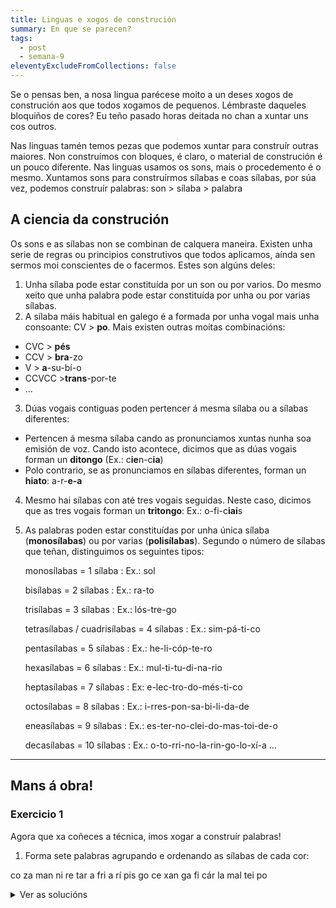 ```yaml
---
title: Linguas e xogos de construción
summary: En que se parecen?
tags:
  - post
  - semana-9
eleventyExcludeFromCollections: false
---
```

Se o pensas ben, a nosa lingua parécese moito a un deses xogos de construción aos que todos xogamos de pequenos. Lémbraste daqueles bloquiños de cores? Eu teño pasado horas deitada no chan a xuntar uns cos outros. 

Nas linguas tamén temos pezas que podemos xuntar para construír outras maiores. Non construímos con bloques, é claro, o material de construción é un pouco diferente. Nas linguas usamos os sons, mais o procedemento é o mesmo. Xuntamos sons para construírmos sílabas e coas sílabas, por súa vez, podemos construír palabras:  son > sílaba > palabra

## A ciencia da construción

Os sons e as sílabas non se combinan de calquera maneira. Existen unha serie de regras ou principios construtivos que todos aplicamos, aínda sen sermos moi conscientes de o facermos. Estes son algúns deles:

1. Unha sílaba pode estar constituída por un son ou por varios. Do mesmo xeito que unha palabra pode estar constituída por unha ou por varias sílabas.
2. A sílaba máis habitual en galego é a formada por unha vogal mais unha consoante: CV > **po**. Mais existen outras moitas combinacións:

* CVC > **pés**
* CCV > **bra**-zo
* V > **a**-su-bí-o
* CCVCC >**trans**-por-te
* ...

3. Dúas vogais contiguas poden pertencer á mesma sílaba ou a sílabas diferentes:

* Pertencen á mesma sílaba cando as pronunciamos xuntas nunha soa emisión de voz. Cando isto acontece, dicimos que as dúas vogais forman un **ditongo** (Ex.: c**ie**n-c**ia**)
* Polo contrario, se as pronunciamos en sílabas diferentes, forman un **hiato**: a-r-**e-a**

4. Mesmo hai sílabas con até tres vogais seguidas. Neste caso, dicimos que as tres vogais forman un **tritongo**: Ex.: o-fi-c**iai**s
5. As palabras poden estar constituídas por unha única sílaba (**monosílabas**) ou por varias (**polisílabas**). Segundo o número de sílabas que teñan, distinguimos os seguintes tipos:

   monosílabas = 1 sílaba : Ex.: sol

   bisílabas = 2 sílabas : Ex.: ra-to

   trisílabas = 3 sílabas : Ex.: lós-tre-go

   tetrasílabas / cuadrisílabas = 4 sílabas : Ex.: sim-pá-ti-co

   pentasílabas = 5 sílabas : Ex.: he-li-cóp-te-ro

   hexasílabas = 6 sílabas : Ex.: mul-ti-tu-di-na-rio

   heptasílabas = 7 sílabas : Ex: e-lec-tro-do-més-ti-co

   octosílabas = 8 sílabas : Ex.: i-rres-pon-sa-bi-li-da-de

   eneasílabas = 9 sílabas : Ex.: es-ter-no-clei-do-mas-toi-de-o

   decasílabas = 10 sílabas : Ex.: o-to-rri-no-la-rin-go-lo-xí-a ...

- - -

## Mans á obra!

### Exercicio 1

Agora que xa coñeces a técnica, imos xogar a construír palabras!

1. Forma sete palabras agrupando e ordenando as sílabas de cada cor:

<e-tag color=5>co</e-tag> <e-tag color=10>za</e-tag> <e-tag color=7>man</e-tag> <e-tag color=1>ni</e-tag> <e-tag color=2>re</e-tag> <e-tag color=3>tar</e-tag> <e-tag color=1>a</e-tag> <e-tag color=5>fri</e-tag> <e-tag color=6>a</e-tag>  <e-tag color=5>rí</e-tag> <e-tag color=4>pis</e-tag> <e-tag color=5>go</e-tag> <e-tag color=2>ce</e-tag> <e-tag color=3>xan</e-tag> <e-tag color=7>ga</e-tag> <e-tag color=5>fi</e-tag> <e-tag color=2>cár</e-tag> <e-tag color=4>la</e-tag> <e-tag color=1>mal</e-tag> <e-tag color=7>tei</e-tag> <e-tag color=10>po</e-tag>

<details>
<summary>Ver as solucións</summary>

1. <e-tag color=5>fri</e-tag><e-tag color=5>go</e-tag><e-tag color=5>rí</e-tag><e-tag color=5>fi</e-tag><e-tag color=5>co</e-tag>
2. <e-tag color=10>po</e-tag><e-tag color=10>za</e-tag>
3. <e-tag color=7>man</e-tag><e-tag color=7>tei</e-tag><e-tag color=7>ga</e-tag>
4. <e-tag color=1>a</e-tag><e-tag color=1>ni</e-tag><e-tag color=1>mal</e-tag>
5. <e-tag color=2>cár</e-tag><e-tag color=2>ce</e-tag><e-tag color=2>re</e-tag>
6. <e-tag color=3>xan</e-tag><e-tag color=3>tar</e-tag>
7. <e-tag color=4>la</e-tag><e-tag color=4>pis</e-tag>

### Exercicio 2

Indica de que tipo son as palabras seguintes, de acordo co número de sílabas: Ex.: lei > monosílaba

semáforo : <e-answer>tetrasílaba</e-answer> ou <e-answer>cuadrisílaba</e-answer>

pan : <e-answer>monosílaba</e-answer>

libro : <e-answer>bisílaba</e-answer>

almorzar : <e-answer>trisílaba</e-answer>

culler : <e-answer>bisílaba</e-answer>

felicidade : <e-answer>pentasílaba</e-answer>

domingo : <e-answer>trisílaba</e-answer>

<e-validate>Corrixe as respostas</e-validate>

### Exercicio 3

Separa en sílabas as seguintes palabras:

1. cadeira:
2. margarida:
3. toupa:
4. aparcadoiro:
5. minisaia:
6. ambiente:
7. guión:
8. ademais:
9. premio
10. científico

<details>
<summary>Ver as solucións</summary>

1. ca – dei – ra
2. mar – ga – ri -da
3. tou – pa
4. a – par – ca – doi – ro
5. mi - ni - sa -ia
6. am – bien – te
7. gui – ón
8. a – de – mais
9. pre - mio
10. cien – tí – fi – co